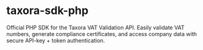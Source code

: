 # taxora-sdk-php
Official PHP SDK for the Taxora VAT Validation API. Easily validate VAT numbers, generate compliance certificates, and access company data with secure API-key + token authentication.
